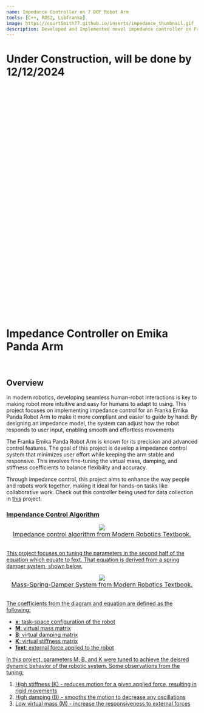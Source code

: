 ```yaml
---
name: Impedance Controller on 7 DOF Robot Arm
tools: [C++, ROS2, Libfranka]
image: https://courtSmith77.github.io/inserts/impedance_thumbnail.gif
description: Developed and Implemented novel impedance controller on Franka Panda Arm.
---
```


# Under Construction, will be done by 12/12/2024

<br>
<br>
<br>
<br>
<br>
<br>
<br>
<br>
<br>
<br>
<br>
<br>
<br>
<br>
<br>
<br>
<br>
<br>
<br>
<br>
<br>
<br>
<br>
<br>
<br>
<br>
<br>
<br>
<br>
<br>
<br>
<br>
<br>
<br>
<br>



# <b>Impedance Controller on Emika Panda Arm</b>
<br>

## Overview
In modern robotics, developing seamless human-robot interactions is key to making robot more intuitive and easy for humans to adapt to using. This project focuses on implementing impedance control for an Franka Emika Panda Robot Arm to make it more compliant and easier to guide by hand. By designing an impedance model, the system can adjust how the robot responds to user input, enabling smooth and effortless movements

The Franka Emika Panda Robot Arm is known for its precision and advanced control features. The goal of this project is develop a impedance control system that minimizes user effort while keeping the arm stable and responsive. This involves fine-tuning the virtual mass, damping, and stiffness coefficients to balance flexibility and accuracy.

Through impedance control, this project aims to enhance the way people and robots work together, making it ideal for hands-on tasks like collaborative work. Check out this controller being used for data collection in <a href="https://courtsmith77.github.io/projects/01-diffusionpolicy">this</a> project.

### <u>Impendance Control Algorithm<u>
<center>
<img src="{{ site.url }}{{ site.baseurl }}/inserts/impedance_algorithm_equation.png"/>
<figcaption style="font-size: 16px;">Impedance control algorithm from Modern Robotics Textbook.</figcaption>
</center>
<br>

This project focuses on tuning the parameters in the second half of the equation which equate to fext. That equation is derived from a spring damper system, shown below.

<center>
<img src="{{ site.url }}{{ site.baseurl }}/inserts/spring_damper_system_image.png"/>
<figcaption style="font-size: 16px;">Mass-Spring-Damper System from Modern Robotics Textbook.</figcaption>
</center>
<br>

The coefficients from the diagram and equation are defined as the following:
- <b>x</b>: task-space configuration of the robot
- <b>M</b>: virtual mass matrix
- <b>B</b>: virtual damping matrix
- <b>K</b>: virtual stiffness matrix
- <b>fext</b>: external force applied to the robot

In this project, parameters M, B, and K were tuned to achieve the deisred dynamic behavior of the robotic system. Some observations from the tuning:
1. High stiffness (K) - reduces motion for a given applied force, resulting in rigid movements
2. High damping (B) - smooths the motion to decrease any oscillations
3. Low virtual mass (M) - increase the responsiveness to external forces


<!-- Compare Modes:
- White Light mode (default)
- friction compensation
- damping coefficent

** include diagram of equations from Modern Robotics (ADD Citations) and explain relavance (page 444 in book)
** locking the end effector
** include diagram of decreased magnitude of forces in the directions across modes

<br> -->